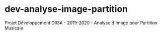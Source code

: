 # dev-analyse-image-partition
Projet Développement DII3A - 2019-2020 - Analyse d'Image pour Partition Musicale
